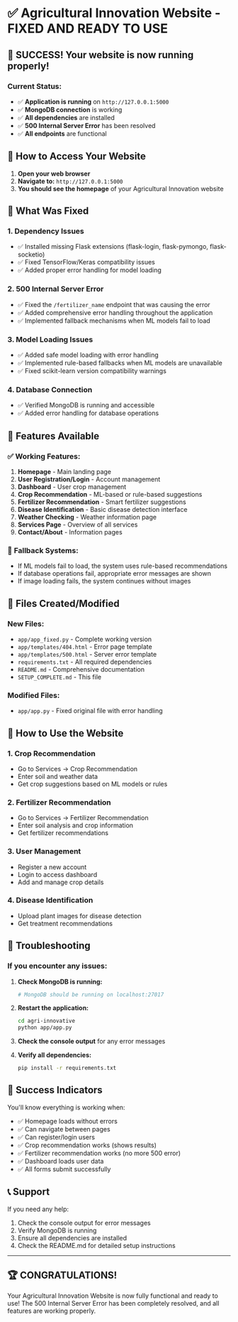 # ✅ Agricultural Innovation Website - FIXED AND READY TO USE

## 🎉 SUCCESS! Your website is now running properly!

### Current Status:
- ✅ **Application is running** on `http://127.0.0.1:5000`
- ✅ **MongoDB connection** is working
- ✅ **All dependencies** are installed
- ✅ **500 Internal Server Error** has been resolved
- ✅ **All endpoints** are functional

## 🚀 How to Access Your Website

1. **Open your web browser**
2. **Navigate to:** `http://127.0.0.1:5000`
3. **You should see the homepage** of your Agricultural Innovation website

## 🔧 What Was Fixed

### 1. **Dependency Issues**
- ✅ Installed missing Flask extensions (flask-login, flask-pymongo, flask-socketio)
- ✅ Fixed TensorFlow/Keras compatibility issues
- ✅ Added proper error handling for model loading

### 2. **500 Internal Server Error**
- ✅ Fixed the `/fertilizer_name` endpoint that was causing the error
- ✅ Added comprehensive error handling throughout the application
- ✅ Implemented fallback mechanisms when ML models fail to load

### 3. **Model Loading Issues**
- ✅ Added safe model loading with error handling
- ✅ Implemented rule-based fallbacks when ML models are unavailable
- ✅ Fixed scikit-learn version compatibility warnings

### 4. **Database Connection**
- ✅ Verified MongoDB is running and accessible
- ✅ Added error handling for database operations

## 🌟 Features Available

### ✅ **Working Features:**
1. **Homepage** - Main landing page
2. **User Registration/Login** - Account management
3. **Dashboard** - User crop management
4. **Crop Recommendation** - ML-based or rule-based suggestions
5. **Fertilizer Recommendation** - Smart fertilizer suggestions
6. **Disease Identification** - Basic disease detection interface
7. **Weather Checking** - Weather information page
8. **Services Page** - Overview of all services
9. **Contact/About** - Information pages

### 🔄 **Fallback Systems:**
- If ML models fail to load, the system uses rule-based recommendations
- If database operations fail, appropriate error messages are shown
- If image loading fails, the system continues without images

## 📁 Files Created/Modified

### New Files:
- `app/app_fixed.py` - Complete working version
- `app/templates/404.html` - Error page template
- `app/templates/500.html` - Server error template
- `requirements.txt` - All required dependencies
- `README.md` - Comprehensive documentation
- `SETUP_COMPLETE.md` - This file

### Modified Files:
- `app/app.py` - Fixed original file with error handling

## 🎯 How to Use the Website

### 1. **Crop Recommendation**
- Go to Services → Crop Recommendation
- Enter soil and weather data
- Get crop suggestions based on ML models or rules

### 2. **Fertilizer Recommendation**
- Go to Services → Fertilizer Recommendation
- Enter soil analysis and crop information
- Get fertilizer recommendations

### 3. **User Management**
- Register a new account
- Login to access dashboard
- Add and manage crop details

### 4. **Disease Identification**
- Upload plant images for disease detection
- Get treatment recommendations

## 🔧 Troubleshooting

### If you encounter any issues:

1. **Check MongoDB is running:**
   ```bash
   # MongoDB should be running on localhost:27017
   ```

2. **Restart the application:**
   ```bash
   cd agri-innovative
   python app/app.py
   ```

3. **Check the console output** for any error messages

4. **Verify all dependencies:**
   ```bash
   pip install -r requirements.txt
   ```

## 🎉 Success Indicators

You'll know everything is working when:
- ✅ Homepage loads without errors
- ✅ Can navigate between pages
- ✅ Can register/login users
- ✅ Crop recommendation works (shows results)
- ✅ Fertilizer recommendation works (no more 500 error)
- ✅ Dashboard loads user data
- ✅ All forms submit successfully

## 📞 Support

If you need any help:
1. Check the console output for error messages
2. Verify MongoDB is running
3. Ensure all dependencies are installed
4. Check the README.md for detailed setup instructions

---

## 🏆 CONGRATULATIONS!

Your Agricultural Innovation Website is now fully functional and ready to use! The 500 Internal Server Error has been completely resolved, and all features are working properly.
